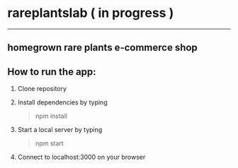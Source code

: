 # rareplantslab ( in progress )
---

homegrown rare plants e-commerce shop
---

## How to run the app:

1. Clone repository
2. Install dependencies by typing
    > npm install
    
3. Start a local server by typing
    > npm start
4. Connect to localhost:3000 on your browser
